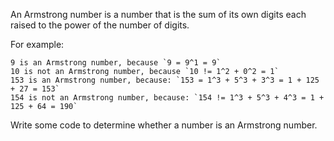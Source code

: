 An Armstrong number is a number that is the sum of its own digits each raised to the power of the number of digits.

For example:

    9 is an Armstrong number, because `9 = 9^1 = 9`
    10 is not an Armstrong number, because `10 != 1^2 + 0^2 = 1`
    153 is an Armstrong number, because: `153 = 1^3 + 5^3 + 3^3 = 1 + 125 + 27 = 153`
    154 is not an Armstrong number, because: `154 != 1^3 + 5^3 + 4^3 = 1 + 125 + 64 = 190`

Write some code to determine whether a number is an Armstrong number.
